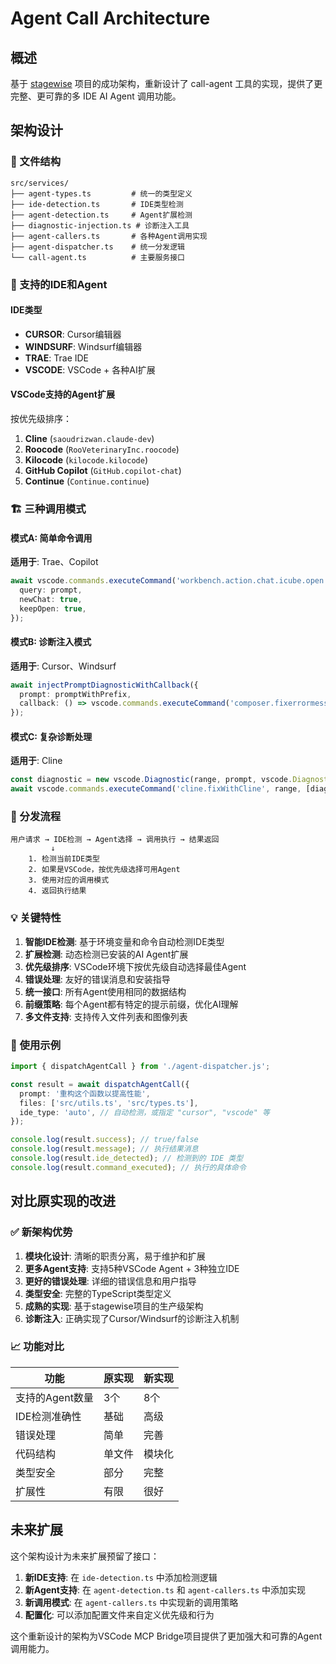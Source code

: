 # Agent Call Architecture

## 概述

基于 [stagewise](https://github.com/stagewise-io/stagewise) 项目的成功架构，重新设计了 call-agent 工具的实现，提供了更完整、更可靠的多 IDE AI Agent 调用功能。

## 架构设计

### 📁 文件结构

```
src/services/
├── agent-types.ts         # 统一的类型定义
├── ide-detection.ts       # IDE类型检测
├── agent-detection.ts     # Agent扩展检测
├── diagnostic-injection.ts # 诊断注入工具
├── agent-callers.ts       # 各种Agent调用实现
├── agent-dispatcher.ts    # 统一分发逻辑
└── call-agent.ts          # 主要服务接口
```

### 🎯 支持的IDE和Agent

#### IDE类型

- **CURSOR**: Cursor编辑器
- **WINDSURF**: Windsurf编辑器
- **TRAE**: Trae IDE
- **VSCODE**: VSCode + 各种AI扩展

#### VSCode支持的Agent扩展

按优先级排序：

1. **Cline** (`saoudrizwan.claude-dev`)
2. **Roocode** (`RooVeterinaryInc.roocode`)
3. **Kilocode** (`kilocode.kilocode`)
4. **GitHub Copilot** (`GitHub.copilot-chat`)
5. **Continue** (`Continue.continue`)

### 🏗️ 三种调用模式

#### 模式A: 简单命令调用

**适用于**: Trae、Copilot

```typescript
await vscode.commands.executeCommand('workbench.action.chat.icube.open', {
  query: prompt,
  newChat: true,
  keepOpen: true,
});
```

#### 模式B: 诊断注入模式

**适用于**: Cursor、Windsurf

```typescript
await injectPromptDiagnosticWithCallback({
  prompt: promptWithPrefix,
  callback: () => vscode.commands.executeCommand('composer.fixerrormessage'),
});
```

#### 模式C: 复杂诊断处理

**适用于**: Cline

```typescript
const diagnostic = new vscode.Diagnostic(range, prompt, vscode.DiagnosticSeverity.Error);
await vscode.commands.executeCommand('cline.fixWithCline', range, [diagnostic]);
```

### 🔄 分发流程

```
用户请求 → IDE检测 → Agent选择 → 调用执行 → 结果返回
         ↓
    1. 检测当前IDE类型
    2. 如果是VSCode，按优先级选择可用Agent
    3. 使用对应的调用模式
    4. 返回执行结果
```

### 💡 关键特性

1. **智能IDE检测**: 基于环境变量和命令自动检测IDE类型
2. **扩展检测**: 动态检测已安装的AI Agent扩展
3. **优先级排序**: VSCode环境下按优先级自动选择最佳Agent
4. **错误处理**: 友好的错误消息和安装指导
5. **统一接口**: 所有Agent使用相同的数据结构
6. **前缀策略**: 每个Agent都有特定的提示前缀，优化AI理解
7. **多文件支持**: 支持传入文件列表和图像列表

### 🚀 使用示例

```typescript
import { dispatchAgentCall } from './agent-dispatcher.js';

const result = await dispatchAgentCall({
  prompt: '重构这个函数以提高性能',
  files: ['src/utils.ts', 'src/types.ts'],
  ide_type: 'auto', // 自动检测，或指定 "cursor", "vscode" 等
});

console.log(result.success); // true/false
console.log(result.message); // 执行结果消息
console.log(result.ide_detected); // 检测到的 IDE 类型
console.log(result.command_executed); // 执行的具体命令
```

## 对比原实现的改进

### ✅ 新架构优势

1. **模块化设计**: 清晰的职责分离，易于维护和扩展
2. **更多Agent支持**: 支持5种VSCode Agent + 3种独立IDE
3. **更好的错误处理**: 详细的错误信息和用户指导
4. **类型安全**: 完整的TypeScript类型定义
5. **成熟的实现**: 基于stagewise项目的生产级架构
6. **诊断注入**: 正确实现了Cursor/Windsurf的诊断注入机制

### 📈 功能对比

| 功能            | 原实现 | 新实现 |
| --------------- | ------ | ------ |
| 支持的Agent数量 | 3个    | 8个    |
| IDE检测准确性   | 基础   | 高级   |
| 错误处理        | 简单   | 完善   |
| 代码结构        | 单文件 | 模块化 |
| 类型安全        | 部分   | 完整   |
| 扩展性          | 有限   | 很好   |

## 未来扩展

这个架构设计为未来扩展预留了接口：

1. **新IDE支持**: 在 `ide-detection.ts` 中添加检测逻辑
2. **新Agent支持**: 在 `agent-detection.ts` 和 `agent-callers.ts` 中添加实现
3. **新调用模式**: 在 `agent-callers.ts` 中实现新的调用策略
4. **配置化**: 可以添加配置文件来自定义优先级和行为

这个重新设计的架构为VSCode MCP Bridge项目提供了更加强大和可靠的Agent调用能力。
